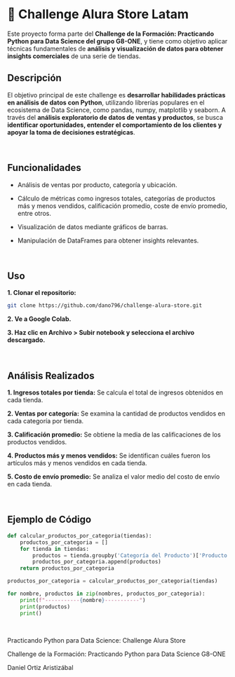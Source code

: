 # 🛒 Challenge Alura Store Latam

Este proyecto forma parte del **Challenge de la Formación: Practicando Python para Data Science del grupo G8-ONE**, y tiene como objetivo aplicar técnicas fundamentales de **análisis y visualización de datos para obtener insights comerciales** de una serie de tiendas.

## Descripción

El objetivo principal de este challenge es **desarrollar habilidades prácticas en análisis de datos con Python**, utilizando librerías populares en el ecosistema de Data Science, como pandas, numpy, matplotlib y seaborn. A través del **análisis exploratorio de datos de ventas y productos**, se busca **identificar oportunidades, entender el comportamiento de los clientes y apoyar la toma de decisiones estratégicas**.

<br>

## Funcionalidades

- Análisis de ventas por producto, categoría y ubicación.

- Cálculo de métricas como ingresos totales, categorías de productos más y menos vendidos, calificación promedio, coste de envío promedio, entre otros.

- Visualización de datos mediante gráficos de barras.

- Manipulación de DataFrames para obtener insights relevantes.

<br>

## Uso

**1. Clonar el repositorio:**

   ```bash
   git clone https://github.com/dano796/challenge-alura-store.git
   ```

**2. Ve a Google Colab.**

**3. Haz clic en Archivo > Subir notebook y selecciona el archivo descargado.**

<br>

## Análisis Realizados

**1. Ingresos totales por tienda:** Se calcula el total de ingresos obtenidos en cada tienda.

**2. Ventas por categoría:** Se examina la cantidad de productos vendidos en cada categoría por tienda.

**3. Calificación promedio:** Se obtiene la media de las calificaciones de los productos vendidos.

**4. Productos más y menos vendidos:** Se identifican cuáles fueron los artículos más y menos vendidos en cada tienda.

**5. Costo de envío promedio:** Se analiza el valor medio del costo de envío en cada tienda.

<br>

## Ejemplo de Código

```python
def calcular_productos_por_categoria(tiendas):
    productos_por_categoria = []
    for tienda in tiendas:
        productos = tienda.groupby('Categoría del Producto')['Producto'].count().sort_values(ascending=False)
        productos_por_categoria.append(productos)
    return productos_por_categoria

productos_por_categoria = calcular_productos_por_categoria(tiendas)

for nombre, productos in zip(nombres, productos_por_categoria):
    print(f"-----------{nombre}-----------")
    print(productos)
    print()
```

<br>

Practicando Python para Data Science: Challenge Alura Store

Challenge de la Formación: Practicando Python para Data Science G8-ONE

Daniel Ortiz Aristizábal
